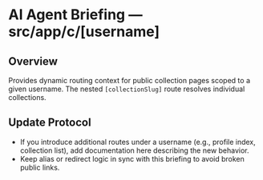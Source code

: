 # AI Agent Briefing — src/app/c/[username]

## Overview
Provides dynamic routing context for public collection pages scoped to a given username. The nested `[collectionSlug]` route resolves individual collections.

## Update Protocol
- If you introduce additional routes under a username (e.g., profile index, collection list), add documentation here describing the new behavior.
- Keep alias or redirect logic in sync with this briefing to avoid broken public links.
